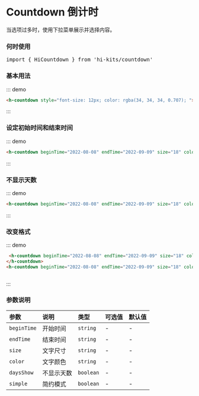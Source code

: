 # Countdown 倒计时

当选项过多时，使用下拉菜单展示并选择内容。
### 何时使用
<pre class="language-ts">
import { HiCountdown } from 'hi-kits/countdown'
</pre>

### 基本用法

::: demo
```html
<h-countdown style="font-size: 12px; color: rgba(34, 34, 34, 0.707); "></h-countdown>
```
:::

### 设定初始时间和结束时间

::: demo
```html
<h-countdown beginTime="2022-08-08" endTime="2022-09-09" size="18" color="#1890ff"></h-countdown>

```
:::

### 不显示天数

::: demo
```html
<h-countdown beginTime="2022-08-08" endTime="2022-09-09" size="18" color="#3F51B5" daysShow="false"></h-countdown>

```
:::

### 改变格式

::: demo
```html
 <h-countdown beginTime="2022-08-08" endTime="2022-09-09" size="18" color="#000" daysShow="false" simple>
</h-countdown>
<h-countdown beginTime="2022-08-08" endTime="2022-09-09" size="18" color="#000" simple></h-countdown>
        
```
:::
### 参数说明

|参数|说明|类型|可选值|默认值
|:--|:--|:--|:-----|:---
| `beginTime`| 开始时间 |  `string` | - | -
| `endTime`| 结束时间 |  `string` | - | -
| `size`| 文字尺寸 |  `string` | - | -
| `color`| 文字颜色 |  `string` | - | -
| `daysShow`| 不显示天数 |  `boolean` | - | -
| `simple`| 简约模式 |  `boolean` | - | -
